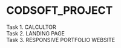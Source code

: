 # CODSOFT_PROJECT

Task 1. CALCULTOR
<br>
Task 2. LANDING PAGE
<br>
Task 3. RESPONSIVE PORTFOLIO WEBSITE
